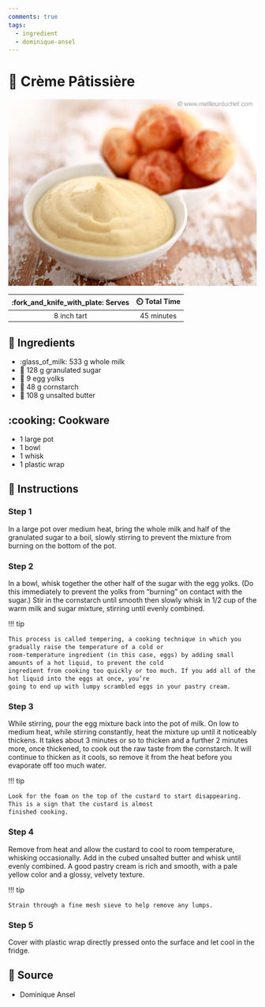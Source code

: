 ```yaml
---
comments: true
tags:
  - ingredient
  - dominique-ansel
---
```

# :egg: Crème Pâtissière

![Crème Pâtissière](../assets/images/crème-pâtissière.jpg)

| :fork_and_knife_with_plate: Serves | :timer_clock: Total Time |
|:----------------------------------:|:-----------------------: |
| 8 inch tart | 45 minutes |

## :salt: Ingredients

- :glass_of_milk: 533 g whole milk
- :candy: 128 g granulated sugar
- :egg: 9 egg yolks
- :corn: 48 g cornstarch
- :butter: 108 g unsalted butter

## :cooking: Cookware

- 1 large pot
- 1 bowl
- 1 whisk
- 1 plastic wrap

## :pencil: Instructions

### Step 1

In a large pot over medium heat, bring the whole milk and half of the granulated sugar to a boil, slowly stirring to
prevent the mixture from burning on the bottom of the pot.

### Step 2

In a bowl, whisk together the other half of the sugar with the egg yolks. (Do this immediately to prevent the yolks from
“burning” on contact with the sugar.) Stir in the cornstarch until smooth then slowly whisk in 1/2 cup of the warm
milk and sugar mixture, stirring until evenly combined.

!!! tip

    This process is called tempering, a cooking technique in which you gradually raise the temperature of a cold or
    room-temperature ingredient (in this case, eggs) by adding small amounts of a hot liquid, to prevent the cold
    ingredient from cooking too quickly or too much. If you add all of the hot liquid into the eggs at once, you’re
    going to end up with lumpy scrambled eggs in your pastry cream.

### Step 3

While stirring, pour the egg mixture back into the pot of milk. On low to medium heat, while stirring constantly, heat
the mixture up until it noticeably thickens. It takes about 3 minutes or so to thicken and a further 2 minutes more,
once thickened, to cook out the raw taste from the cornstarch. It will continue to thicken as it cools, so remove it
from the heat before you evaporate off too much water.

!!! tip

    Look for the foam on the top of the custard to start disappearing. This is a sign that the custard is almost
    finished cooking.

### Step 4

Remove from heat and allow the custard to cool to room temperature, whisking occasionally. Add in the cubed unsalted
butter and whisk until evenly combined. A good pastry cream is rich and smooth, with a pale yellow color and a glossy,
velvety texture.

!!! tip

    Strain through a fine mesh sieve to help remove any lumps.

### Step 5

Cover with plastic wrap directly pressed onto the surface and let cool in the fridge.

## :link: Source

- Dominique Ansel
